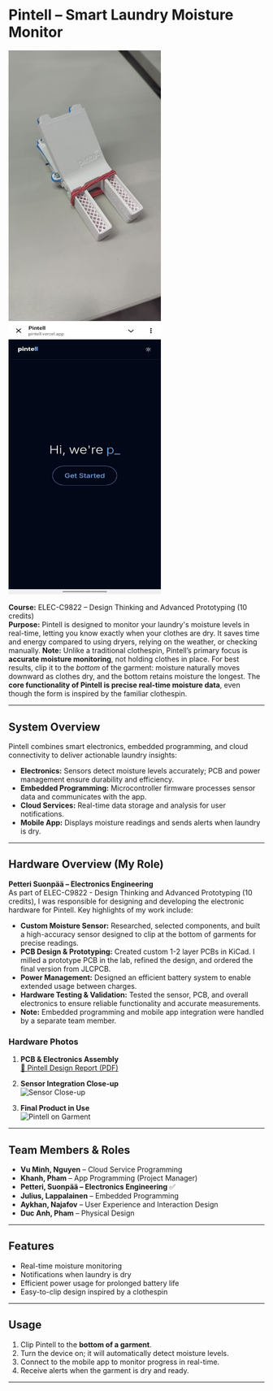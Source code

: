 # Pintell – Smart Laundry Moisture Monitor

<p align="left">
  <img src="pintell_photo.jpg" alt="Pintell Final Product" width="300"/>
  <img src="pintell_website.jpg" alt="Pintell Final Product" width="300" height="535"/>
</p>

**Course:** ELEC-C9822 – Design Thinking and Advanced Prototyping (10 credits)  
**Purpose:** Pintell is designed to monitor your laundry's moisture levels in real-time, letting you know exactly when your clothes are dry. It saves time and energy compared to using dryers, relying on the weather, or checking manually.
**Note:** Unlike a traditional clothespin, Pintell’s primary focus is **accurate moisture monitoring**, not holding clothes in place. For best results, clip it to the *bottom* of the garment: moisture naturally moves downward as clothes dry, and the bottom retains moisture the longest. The **core functionality of Pintell is precise real-time moisture data**, even though the form is inspired by the familiar clothespin.

---

## System Overview
Pintell combines smart electronics, embedded programming, and cloud connectivity to deliver actionable laundry insights:

- **Electronics:** Sensors detect moisture levels accurately; PCB and power management ensure durability and efficiency.
- **Embedded Programming:** Microcontroller firmware processes sensor data and communicates with the app.
- **Cloud Services:** Real-time data storage and analysis for user notifications.
- **Mobile App:** Displays moisture readings and sends alerts when laundry is dry.

---

## Hardware Overview (My Role)
**Petteri Suonpää – Electronics Engineering**  
As part of ELEC-C9822 - Design Thinking and Advanced Prototyping (10 credits), I was responsible for designing and developing the electronic hardware for Pintell. Key highlights of my work include:

- **Custom Moisture Sensor:** Researched, selected components, and built a high-accuracy sensor designed to clip at the bottom of garments for precise readings.  
- **PCB Design & Prototyping:** Created custom 1-2 layer PCBs in KiCad. I milled a prototype PCB in the lab, refined the design, and ordered the final version from JLCPCB.  
- **Power Management:** Designed an efficient battery system to enable extended usage between charges.  
- **Hardware Testing & Validation:** Tested the sensor, PCB, and overall electronics to ensure reliable functionality and accurate measurements.  
- **Note:** Embedded programming and mobile app integration were handled by a separate team member.  

### Hardware Photos
1. **PCB & Electronics Assembly**  
[📄 Pintell Design Report (PDF)](Kicad_layout.pdf)  

2. **Sensor Integration Close-up**  
![Sensor Close-up](images/sensor_closeup.jpg)  

3. **Final Product in Use**  
![Pintell on Garment](images/in_use.jpg)
---

## Team Members & Roles
- **Vu Minh, Nguyen** – Cloud Service Programming  
- **Khanh, Pham** – App Programming (Project Manager)  
- **Petteri, Suonpää – Electronics Engineering** ✅  
- **Julius, Lappalainen** – Embedded Programming  
- **Aykhan, Najafov** – User Experience and Interaction Design  
- **Duc Anh, Pham** – Physical Design  

---

## Features
- Real-time moisture monitoring  
- Notifications when laundry is dry  
- Efficient power usage for prolonged battery life  
- Easy-to-clip design inspired by a clothespin  

---

## Usage
1. Clip Pintell to the **bottom of a garment**.  
2. Turn the device on; it will automatically detect moisture levels.  
3. Connect to the mobile app to monitor progress in real-time.  
4. Receive alerts when the garment is dry and ready.  

---
